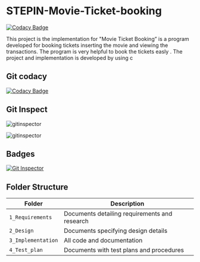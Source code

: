 # STEPIN-Movie-Ticket-booking
[![Codacy Badge](https://app.codacy.com/project/badge/Grade/f98ca8f5abcb47bd82b5cfbad277a1fa)](https://www.codacy.com/gh/Karthik651/STEPIN-Movie-Ticket-booking/dashboard?utm_source=github.com&amp;utm_medium=referral&amp;utm_content=Karthik651/STEPIN-Movie-Ticket-booking&amp;utm_campaign=Badge_Grade)

This project is the implementation for "Movie Ticket Booking” is a program developed for booking tickets inserting the movie and viewing the transactions. The program is very helpful to book the tickets easly . The project and implementation is developed by using c




## Git codacy 

[![Codacy Badge](https://app.codacy.com/project/badge/Grade/f98ca8f5abcb47bd82b5cfbad277a1fa)](https://www.codacy.com/gh/Karthik651/STEPIN-Movie-Ticket-booking/dashboard?utm_source=github.com&amp;utm_medium=referral&amp;utm_content=Karthik651/STEPIN-Movie-Ticket-booking&amp;utm_campaign=Badge_Grade)


## Git Inspect

![gitinspector](https://www.code-inspector.com/project/27425/score/svg)

![gitinspector ](https://www.code-inspector.com/project/27425/status/svg)

## Badges
[![Git Inspector](https://github.com/Karthik651/STEPIN-Movie-Ticket-booking/actions/workflows/getinsceptor.yml/badge.svg)](https://github.com/Karthik651/STEPIN-Movie-Ticket-booking/actions/workflows/getinsceptor.yml)



  ## Folder Structure
|Folder             | Description |
|-------------------| -----------------------------------------|
| `1_Requirements`   | Documents detailing requirements and research|
| `2_Design`         | Documents specifying design details|
| `3_Implementation` | All code and documentation|
| `4_Test_plan`      | Documents with test plans and procedures|
  
